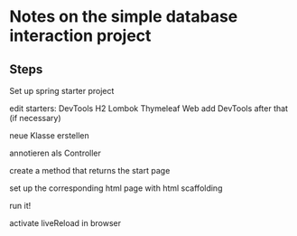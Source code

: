 # Notes on the simple database interaction project

## Steps

Set up spring starter project

edit starters:
DevTools
H2
Lombok
Thymeleaf
Web
add DevTools after that (if necessary)

neue Klasse erstellen

annotieren als Controller

create a method that returns the start page

set up the corresponding html page with html scaffolding

run it!

activate liveReload in browser

